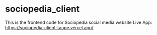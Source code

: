 # sociopedia_client
This is the frontend code for Sociopedia social media website
Live App: https://sociopedia-client-taupe.vercel.app/

